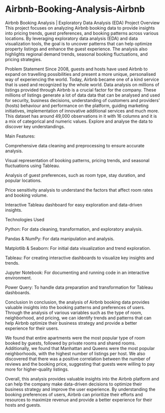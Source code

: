 # Airbnb-Booking-Analysis-Airbnb
Airbnb Booking Analysis | Exploratory Data Analysis (EDA)
Project Overview
This project focuses on analyzing Airbnb booking data to provide insights into pricing trends, guest preferences, and booking patterns across various locations. By leveraging exploratory data analysis (EDA) and data visualization tools, the goal is to uncover patterns that can help optimize property listings and enhance the guest experience. The analysis also highlights regional demand trends, seasonal booking fluctuations, and pricing strategies.

Problem Statement
Since 2008, guests and hosts have used Airbnb to expand on travelling possibilities and present a more unique, personalised way of experiencing the world. Today, Airbnb became one of a kind service that is used and recognized by the whole world. Data analysis on millions of listings provided through Airbnb is a crucial factor for the company. These millions of listings generate a lot of data data that can be analysed and used for security, business decisions, understanding of customers and providers' (hosts) behaviour and performance on the platform, guiding marketing initiatives, implementation of innovative additional services and much more. This dataset has around 49,000 observations in it with 16 columns and it is a mix of categorical and numeric values. Explore and analyse the data to discover key understandings.

Main Features:

Comprehensive data cleaning and preprocessing to ensure accurate analysis.

Visual representation of booking patterns, pricing trends, and seasonal fluctuations using Tableau.

Analysis of guest preferences, such as room type, stay duration, and popular locations.

Price sensitivity analysis to understand the factors that affect room rates and booking volume.

Interactive Tableau dashboard for easy exploration and data-driven insights.

Technologies Used

Python: For data cleaning, transformation, and exploratory analysis.

Pandas & NumPy: For data manipulation and analysis.

Matplotlib & Seaborn: For initial data visualization and trend exploration.

Tableau: For creating interactive dashboards to visualize key insights and trends.

Jupyter Notebook: For documenting and running code in an interactive environment.

Power Query: To handle data preparation and transformation for Tableau dashboards.

Conclusion
In conclusion, the analysis of Airbnb booking data provides valuable insights into the booking patterns and preferences of users. Through the analysis of various variables such as the type of room, neighborhood, and pricing, we can identify trends and patterns that can help Airbnb optimize their business strategy and provide a better experience for their users.

We found that entire apartments were the most popular type of room booked by guests, followed by private rooms and shared rooms. Additionally, we found that Manhattan and Queens were the most popular neighborhoods, with the highest number of listings per host. We also discovered that there was a positive correlation between the number of reviews and the booking price, suggesting that guests were willing to pay more for higher-quality listings.

Overall, this analysis provides valuable insights into the Airbnb platform and can help the company make data-driven decisions to optimize their business strategy and improve the user experience. By understanding the booking preferences of users, Airbnb can prioritize their efforts and resources to maximize revenue and provide a better experience for their hosts and guests.
